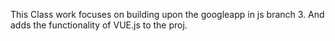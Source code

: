 This Class work focuses on building upon the googleapp in js branch 3.
And adds the functionality of VUE.js to the proj.